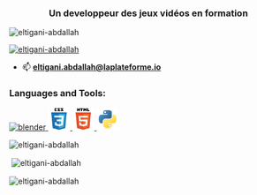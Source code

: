 

<h3 align="center">Un developpeur des jeux vidéos en formation</h3>

<p align="left"> <img src="https://komarev.com/ghpvc/?username=eltigani-abdallah&label=Profile%20views&color=0e75b6&style=flat" alt="eltigani-abdallah" /> </p>

<p align="left"> <a href="https://github.com/ryo-ma/github-profile-trophy"><img src="https://github-profile-trophy.vercel.app/?username=eltigani-abdallah" alt="eltigani-abdallah" /></a> </p>

- 📫 **eltigani.abdallah@laplateforme.io**


<h3 align="left">Languages and Tools:</h3>
<p align="left"> <a href="https://www.blender.org/" target="_blank" rel="noreferrer"> <img src="https://download.blender.org/branding/community/blender_community_badge_white.svg" alt="blender" width="40" height="40"/> </a> <a href="https://www.w3schools.com/css/" target="_blank" rel="noreferrer"> <img src="https://raw.githubusercontent.com/devicons/devicon/master/icons/css3/css3-original-wordmark.svg" alt="css3" width="40" height="40"/> </a> <a href="https://www.w3.org/html/" target="_blank" rel="noreferrer"> <img src="https://raw.githubusercontent.com/devicons/devicon/master/icons/html5/html5-original-wordmark.svg" alt="html5" width="40" height="40"/> </a> <a href="https://www.python.org" target="_blank" rel="noreferrer"> <img src="https://raw.githubusercontent.com/devicons/devicon/master/icons/python/python-original.svg" alt="python" width="40" height="40"/> </a> </p>


<p><img align="center" src="https://github-readme-streak-stats.herokuapp.com/?user=eltigani-abdallah&" alt="eltigani-abdallah" /></p>



<p>&nbsp;<img align="center" src="https://github-readme-stats.vercel.app/api?username=eltigani-abdallah&show_icons=true&locale=en" alt="eltigani-abdallah" /></p>

<p><img align="center" src="https://github-readme-stats.vercel.app/api/top-langs?username=eltigani-abdallah&show_icons=true&locale=en&layout=compact" alt="eltigani-abdallah" /></p>